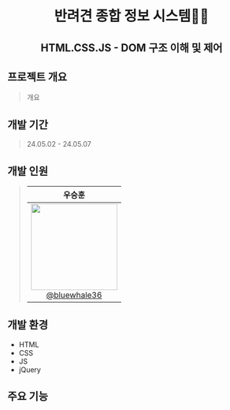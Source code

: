 <h1 align="center">반려견 종합 정보 시스템🐕‍🦺</h1>
<h2 align="center">HTML.CSS.JS - DOM 구조 이해 및 제어</h2>

## 프로젝트 개요

> 개요

## 개발 기간

> 24.05.02 - 24.05.07

## 개발 인원

> | 우승훈 |
> | :------: |
> | [<img src="https://github.com/user-attachments/assets/1adb797b-7b40-4eee-bb6b-246e9488dcce" width="175" height="175"> <br> @bluewhale36](http://github.com/bluewhale36) |

## 개발 환경
- HTML
- CSS
- JS
- jQuery
## 주요 기능

